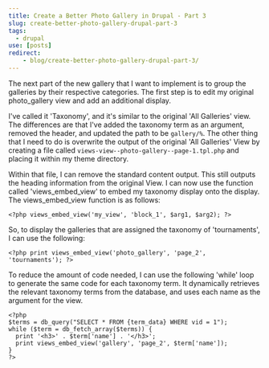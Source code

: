 ```yaml
---
title: Create a Better Photo Gallery in Drupal - Part 3
slug: create-better-photo-gallery-drupal-part-3
tags:
  - drupal
use: [posts]
redirect:
    - blog/create-better-photo-gallery-drupal-part-3/
---
```

The next part of the new gallery that I want to implement is to group the galleries by their respective categories. The first step is to edit my original photo_gallery view and add an additional display.

I've called it 'Taxonomy', and it's similar to the original 'All Galleries' view. The differences are that I've added the taxonomy term as an argument, removed the header, and updated the path to be `gallery/%`. The other thing that I need to do is overwrite the output of the original 'All Galleries' View by creating a file called `views-view--photo-gallery--page-1.tpl.php` and placing it within my theme directory.

Within that file, I can remove the standard content output. This still outputs the heading information from the original View. I can now use the function called 'views_embed_view' to embed my taxonomy display onto the display. The views_embed_view function is as follows:

```language-php
<?php views_embed_view('my_view', 'block_1', $arg1, $arg2); ?>
```

So, to display the galleries that are assigned the taxonomy of 'tournaments', I can use the following:

```language-php
<?php print views_embed_view('photo_gallery', 'page_2', 'tournaments'); ?>
```

To reduce the amount of code needed, I can use the following 'while' loop to generate the same code for each taxonomy term. It dynamically retrieves the relevant taxonomy terms from the database, and uses each name as the argument for the view.

```language-php
<?php
$terms = db_query("SELECT * FROM {term_data} WHERE vid = 1");
while ($term = db_fetch_array($terms)) {
  print '<h3>' . $term['name'] . '</h3>';
  print views_embed_view('gallery', 'page_2', $term['name']);
}
?>
```
